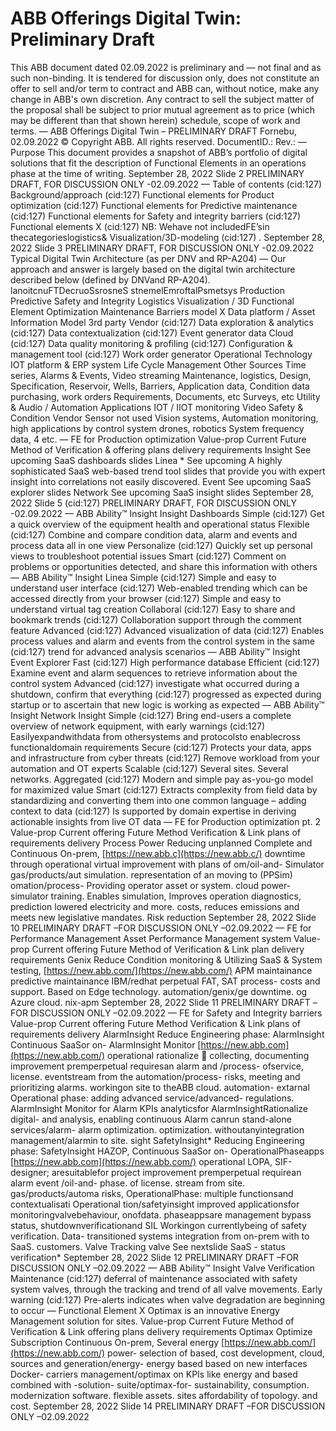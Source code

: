 # ABB Offerings Digital Twin: Preliminary Draft

This ABB document dated 02.09.2022 is preliminary and
—
not final and as such non-binding. It is tendered for
discussion only, does not constitute an offer to sell and/or
term to contract and ABB can, without notice, make any
change in ABB's own discretion. Any contract to sell the
subject matter of the proposal shall be subject to prior
mutual agreement as to price (which may be different than
that shown herein) schedule, scope of work and terms.
—
ABB Offerings Digital Twin – PRELIMINARY DRAFT
Fornebu, 02.09.2022
© Copyright ABB. All rights reserved. DocumentID.: Rev.:
—
Purpose
This document provides a snapshot of ABB’s portfolio of digital solutions that fit the description of Functional Elements in an operations phase at the time of
writing.
September 28, 2022 Slide 2 PRELIMINARY DRAFT, FOR DISCUSSION ONLY -02.09.2022
—
Table of contents
(cid:127) Background/approach
(cid:127) Functional elements for Product optimization
(cid:127) Functional elements for Predictive maintenance
(cid:127) Functional elements for Safety and integrity barriers
(cid:127) Functional elements X
(cid:127) NB: Wehave not includedFE’sin thecategorieslogistics& Visualization/3D-modeling
(cid:127) .
September 28, 2022 Slide 3 PRELIMINARY DRAFT, FOR DISCUSSION ONLY -02.09.2022
Typical Digital Twin Architecture (as per DNV and RP-A204)
—
Our approach and answer is largely based on the digital twin architecture described below (defined by DNVand RP-A204).
lanoitcnuFTDecruoSsrosneS stnemelEmroftalPsmetsys
Production Predictive Safety and Integrity Logistics Visualization / 3D Functional Element
Optimization Maintenance Barriers model X
Data platform / Asset Information Model
3rd party Vendor
(cid:127) Data exploration & analytics (cid:127) Data contextualization (cid:127) Event generator
data Cloud
(cid:127) Data quality monitoring & profiling (cid:127) Configuration & management tool (cid:127) Work order generator
Operational Technology IOT platform & ERP system Life Cycle Management Other Sources
Time series, Alarms & Events, Video streaming Maintenance, logistics, Design, Specification, Reservoir, Wells, Barriers,
Application data, Condition data purchasing, work orders Requirements, Documents, etc Surveys, etc
Utility & Audio /
Automation Applications IOT / IIOT
monitoring Video
Safety & Condition Vendor Sensor not used Vision systems,
Automation monitoring, high applications by control system drones, robotics
System frequency data,
4
etc.
—
FE for Production optimization
Value-prop Current Future Method of Verification &
offering plans delivery requirements
Insight See upcoming SaaS
dashboards slides
Linea * See upcoming A highly sophisticated SaaS
web-based trend tool
slides
that provide you with
expert insight into
correlations not easily
discovered.
Event See upcoming SaaS
explorer slides
Network See upcoming SaaS
insight slides
September 28, 2022 Slide 5 (cid:127) PRELIMINARY DRAFT, FOR DISCUSSION ONLY -02.09.2022
—
ABB Ability™ Insight
Insight Dashboards
Simple
(cid:127) Get a quick overview of the equipment health and
operational status
Flexible
(cid:127) Combine and compare condition data, alarm and
events and process data all in one view
Personalize
(cid:127) Quickly set up personal views to troubleshoot
potential issues
Smart
(cid:127) Comment on problems or opportunities detected, and
share this information with others
—
ABB Ability™ Insight
Linea
Simple
(cid:127) Simple and easy to understand user interface
(cid:127) Web-enabled trending which can be accessed
directly from your browser
(cid:127) Simple and easy to understand virtual tag creation
Collaboral
(cid:127) Easy to share and bookmark trends
(cid:127) Collaboration support through the comment feature
Advanced
(cid:127) Advanced visualization of data
(cid:127) Enables process values and alarm and events from the
control system in the same
(cid:127) trend for advanced analysis scenarios
—
ABB Ability™ Insight
Event Explorer
Fast
(cid:127) High performance database
Efficient
(cid:127) Examine event and alarm sequences to retrieve
information about the control system
Advanced
(cid:127) investigate what occurred during a shutdown, confirm
that everything
(cid:127) progressed as expected during startup or to ascertain
that new logic is working as expected
—
ABB Ability™ Insight
Network Insight
Simple
(cid:127) Bring end-users a complete overview of network
equipment, with early warnings
(cid:127) Easilyexpandwithdata from othersystems and
protocolsto enablecross functionaldomain
requirements
Secure
(cid:127) Protects your data, apps and infrastructure from cyber
threats
(cid:127) Remove workload from your automation and OT
experts
Scalable
(cid:127) Several sites. Several networks. Aggregated
(cid:127) Modern and simple pay as-you-go model for
maximized value
Smart
(cid:127) Extracts complexity from field data by standardizing
and converting them into one common language –
adding context to data
(cid:127) Is supported by domain expertise in deriving
actionable insights from live OT data
—
FE for Production optimization pt. 2
Value-prop Current offering Future Method Verification & Link
plans of requirements
delivery
Process Power Reducing unplanned Complete and Continuous On-prem, [https://new.abb.c](https://new.abb.c/)
downtime through operational virtual improvement with plans of om/oil-and-
Simulator
gas/products/aut
simulation. representation of an moving to
(PPSim) omation/process-
Providing operator asset or system. cloud
power-simulator
training. Enables simulation,
Improves operation diagnostics, prediction
lowered electricity and more.
costs, reduces
emissions and meets
new legislative
mandates. Risk
reduction
September 28, 2022 Slide 10 PRELIMINARY DRAFT –FOR DISCUSSION ONLY –02.09.2022
—
FE for Performance Management
Asset Performance Management system
Value-prop Current offering Future Method of Verification & Link
plan delivery requirements
Genix Reduce Condition monitoring & Utilizing SaaS & System testing, [https://new.abb.com/](https://new.abb.com/)
APM maintainance predictive maintainance IBM/redhat perpetual FAT, SAT process-
costs and support. Based on Edge technology. automation/genix/ge
downtime. og Azure cloud. nix-apm
September 28, 2022 Slide 11 PRELIMINARY DRAFT –FOR DISCUSSION ONLY –02.09.2022
—
FE for Safety and Integrity barriers
Value-prop Current offering Future Method Verification & Link
plans of requirements
delivery
AlarmInsight Reduce Engineering phase: AlarmInsight Continuous SaaSor on- AlarmInsight Monitor [https://new.abb.com](https://new.abb.com/)
operational rationalize  collecting, documenting improvement premperpetual requiresan alarm and /process-
ofservice, license. eventstream from the automation/process-
risks, meeting and prioritizing alarms.
workingon site to theABB cloud. automation-
extarnal Operational phase: adding
advanced service/advanced-
regulations. AlarmInsight Monitor for Alarm KPIs
analyticsfor AlarmInsightRationalize digital-
and analysis, enabling continuous Alarm canrun stand-alone services/alarm-
alarm optimization. optimization. withoutanyintegration management/alarmin
to site. sight
SafetyInsight* Reducing Engineering phase: SafetyInsight HAZOP, Continuous SaaSor on- OperationalPhaseapps [https://new.abb.com](https://new.abb.com/)
operational LOPA, SIF-designer; aresuitablefor project improvement premperpetual requirean alarm event /oil-and-
phase. of license. stream from site. gas/products/automa
risks,
OperationalPhase: multiple functionsand contextualisati Operational tion/safetyinsight
improved
applicationsfor monitoringvalvebehaviour, onofdata. phaseappsare
management
bypass status, shutdownverificationand SIL Workingon currentlybeing
of safety verification. Data- transitioned
systems integration from on-prem
with to SaaS.
customers.
Valve Tracking valve See nextslide SaaS -
status
verification*
September 28, 2022 Slide 12
PRELIMINARY DRAFT –FOR DISCUSSION ONLY –02.09.2022
—
ABB Ability™ Insight
Valve Verification
Maintenance
(cid:127) deferral of maintenance associated with safety system
valves, through the tracking and trend of all valve
movements.
Early warning
(cid:127) Pre-alerts indicates when valve degradation are
beginning to occur
—
Functional Element X
Optimax is an innovative Energy Management solution for sites.
Value-prop Current Future Method of Verification & Link
offering plans delivery requirements
Optimax Optimize Subscription Continuous On-prem, Several energy [https://new.abb.com/](https://new.abb.com/)
power-
selection of based, cost development, cloud, sources and
generation/energy-
energy based based on new interfaces Docker- carriers
management/optimax
on KPIs like energy and based combined with -solution-
suite/optimax-for-
sustainability, consumption. modernization software. flexible assets.
sites
affordability of topology.
and cost.
September 28, 2022 Slide 14 PRELIMINARY DRAFT –FOR DISCUSSION ONLY –02.09.2022